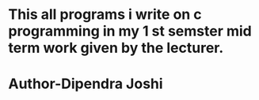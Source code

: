 # This all programs i write on c programming in my 1 st semster  mid term work given by the lecturer.
# Author-Dipendra Joshi
